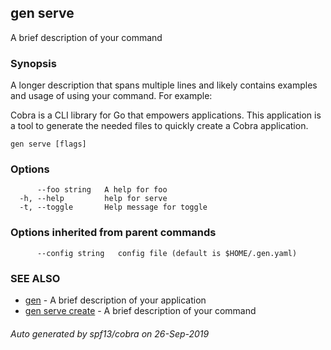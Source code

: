 ## gen serve

A brief description of your command

### Synopsis

A longer description that spans multiple lines and likely contains examples
and usage of using your command. For example:

Cobra is a CLI library for Go that empowers applications.
This application is a tool to generate the needed files
to quickly create a Cobra application.

```
gen serve [flags]
```

### Options

```
      --foo string   A help for foo
  -h, --help         help for serve
  -t, --toggle       Help message for toggle
```

### Options inherited from parent commands

```
      --config string   config file (default is $HOME/.gen.yaml)
```

### SEE ALSO

* [gen](gen.md)	 - A brief description of your application
* [gen serve create](gen_serve_create.md)	 - A brief description of your command

###### Auto generated by spf13/cobra on 26-Sep-2019
